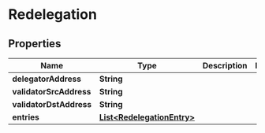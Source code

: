 # Redelegation

## Properties
Name | Type | Description | Notes
------------ | ------------- | ------------- | -------------
**delegatorAddress** | **String** |  | 
**validatorSrcAddress** | **String** |  | 
**validatorDstAddress** | **String** |  | 
**entries** | [**List&lt;RedelegationEntry&gt;**](RedelegationEntry.md) |  | 
